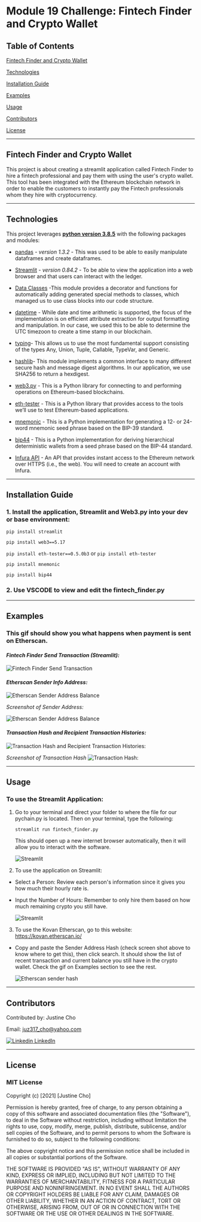# Module 19 Challenge: Fintech Finder and Crypto Wallet

## Table of Contents

[Fintech Finder and Crypto Wallet]()

[Technologies]()

[Installation Guide]()

[Examples]()

[Usage]()

[Contributors]()

[License]()

---

## Fintech Finder and Crypto Wallet

This project is about creating a streamlit application called Fintech Finder to hire a fintech professional and pay them with using the user's crypto wallet.  This tool has been integrated with the Ethereum blockchain network in order to enable the customers to instantly pay the Fintech professionals whom they hire with cryptocurrency.

---

## Technologies

This project leverages **[python version 3.8.5](https://www.python.org/downloads/)** with the following packages and modules:

* [pandas](https://pandas.pydata.org/docs/) - *version 1.3.2* - This was used to be able to easily manipulate dataframes and create dataframes.

* [Streamlit](https://streamlit.io/) - *version 0.84.2* - To be able to view the application into a web browser and that users can interact with the ledger.

* [Data Classes](https://docs.python.org/3/library/dataclasses.html) -This module provides a decorator and functions for automatically adding generated special methods to classes, which managed us to use class blocks into our code structure.

* [datetime](https://docs.python.org/3/library/datetime.html) - While date and time arithmetic is supported, the focus of the implementation is on efficient attribute extraction for output formatting and manipulation. In our case, we used this to be able to determine the UTC timezoon to create a time stamp in our blockchain.

* [typing](https://docs.python.org/3/library/typing.html)- This allows us to use the most fundamental support consisting of the types Any, Union, Tuple, Callable, TypeVar, and Generic.

* [hashlib](https://docs.python.org/3/library/hashlib.html)- This module implements a common interface to many different secure hash and message digest algorithms. In our application, we use SHA256 to return a hexdigest.

* [web3.py](https://web3py.readthedocs.io/en/stable/overview.html) - This is a Python library for connecting to and performing operations on Ethereum-based blockchains.

* [eth-tester](https://pypi.org/project/eth-tester/) - This is a Python library that provides access to the tools we’ll use to test Ethereum-based applications.

* [mnemonic](https://pypi.org/project/mnemonic/) - This is a Python implementation for generating a 12- or 24-word mnemonic seed phrase based on the BIP-39 standard.

* [bip44](https://pypi.org/project/bip44/) - This is a Python implementation for deriving hierarchical deterministic wallets from a seed phrase based on the BIP-44 standard.

* [Infura API](https://infura.io/register) - An API that provides instant access to the Ethereum network over HTTPS (i.e., the web). You will need to create an account with Infura.

---
## Installation Guide

### 1. Install the application, Streamlit and Web3.py into your dev or base environment:

`pip install streamlit`

`pip install web3==5.17`

`pip install eth-tester==0.5.0b3` or  `pip install eth-tester`

`pip install mnemonic`

`pip install bip44`

### 2. Use VSCODE to view and edit the fintech_finder.py

---
## Examples

### **This gif should show you what happens when payment is sent on Etherscan.** 

#### *Fintech Finder Send Transaction (Streamlit):*

![Fintech Finder Send Transaction](./Images/fintech-finder-send-transaction.gif)

#### *Etherscan Sender Info Address:*

![Etherscan Sender Address Balance](./Images/etherscan-address-balance.gif)

*Screenshot of Sender Address:*

![Etherscan Sender Address Balance](./Images/etherscan-sender-info.png)


#### *Transaction Hash and Recipient Transaction Histories:*

![Transaction Hash and Recipient Transaction Histories:](./Images/recipient-transaction-hash-address-balance.gif)

*Screenshot of Transaction Hash*
![Transaction Hash:](./Images/recipient-transaction-hash.png)

---

## Usage

### To use the Streamlit Application:

1. Go to your terminal and direct your folder to where the file for our pychain.py is located. Then on your terminal, type the following:

    `streamlit run fintech_finder.py` 

    This should open up a new internet browser automatically, then it will allow you to interact with the software.

    ![Streamlit](./Images/streamlit-fintech-finder.png)

2. To use the application on Streamlit:

- Select a Person: Review each person's information since it gives you how much their hourly rate is.
- Input the Number of Hours: Remember to only hire them based on how much remaining crypto you still have.

    ![Streamlit](./Images/streamlit-interface-fintech-finder.png)

3. To use the Kovan Etherscan, go to this website: https://kovan.etherscan.io/ 

- Copy and paste the Sender Address Hash (check screen shot above to know where to get this), then click search. It should show the list of recent transaction and current balance you still have in the crypto wallet. Check the gif on Examples section to see the rest. 

    ![Etherscan sender hash](./Images/sender-hash-etherscan.png)

---

## Contributors

Contributed by: Justine Cho

Email: juz317_cho@yahoo.com

[![Linkedin](https://i.stack.imgur.com/gVE0j.png) LinkedIn](https://www.linkedin.com/in/justinecho)

---

## License

### **MIT License**

Copyright (c) [2021] [Justine Cho]

Permission is hereby granted, free of charge, to any person obtaining a copy
of this software and associated documentation files (the "Software"), to deal
in the Software without restriction, including without limitation the rights
to use, copy, modify, merge, publish, distribute, sublicense, and/or sell
copies of the Software, and to permit persons to whom the Software is
furnished to do so, subject to the following conditions:

The above copyright notice and this permission notice shall be included in all
copies or substantial portions of the Software.

THE SOFTWARE IS PROVIDED "AS IS", WITHOUT WARRANTY OF ANY KIND, EXPRESS OR
IMPLIED, INCLUDING BUT NOT LIMITED TO THE WARRANTIES OF MERCHANTABILITY,
FITNESS FOR A PARTICULAR PURPOSE AND NONINFRINGEMENT. IN NO EVENT SHALL THE
AUTHORS OR COPYRIGHT HOLDERS BE LIABLE FOR ANY CLAIM, DAMAGES OR OTHER
LIABILITY, WHETHER IN AN ACTION OF CONTRACT, TORT OR OTHERWISE, ARISING FROM,
OUT OF OR IN CONNECTION WITH THE SOFTWARE OR THE USE OR OTHER DEALINGS IN THE
SOFTWARE.

